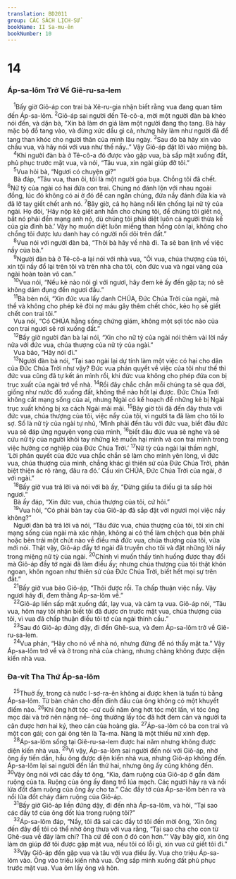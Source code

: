 ```yaml
---
translation: BD2011
group: CÁC SÁCH LỊCH-SỬ
bookName: II Sa-mu-ên 
bookNumber: 10
---
```


<div class="title"><h1>14</h1><h3>Áp-sa-lôm Trở Về Giê-ru-sa-lem</h3></div>
<span class="verse 2sa_14_1"> <sup>1</sup>Bấy giờ Giô-áp con trai bà Xê-ru-gia nhận biết rằng vua đang quan tâm đến Áp-sa-lôm. </span>
<span class="verse 2sa_14_2"><sup>2</sup>Giô-áp sai người đến Tê-cô-a, mời một người đàn bà khéo nói đến, và dặn bà, “Xin bà làm ơn giả làm một người đang thọ tang. Bà hãy mặc bộ đồ tang vào, và đừng xức dầu gì cả, nhưng hãy làm như người đã để tang than khóc cho người thân của mình lâu ngày. </span>
<span class="verse 2sa_14_3"><sup>3</sup>Sau đó bà hãy xin vào chầu vua, và hãy nói với vua như thế nầy..” Vậy Giô-áp đặt lời vào miệng bà.<br/></span>
<span class="verse 2sa_14_4"> <sup>4</sup>Khi người đàn bà ở Tê-cô-a đó được vào gặp vua, bà sấp mặt xuống đất, phủ phục trước mặt vua, và nói, “Tâu vua, xin ngài giúp đỡ tôi.”<br/></span>
<span class="verse 2sa_14_5"> <sup>5</sup>Vua hỏi bà, “Ngươi có chuyện gì?”<br/> Bà đáp, “Tâu vua, than ôi, tôi là một người góa bụa. Chồng tôi đã chết. </span>
<span class="verse 2sa_14_6"><sup>6</sup>Nữ tỳ của ngài có hai đứa con trai. Chúng nó đánh lộn với nhau ngoài đồng, lúc đó không có ai ở đó để can ngăn chúng, đứa nầy đánh đứa kia và đã lỡ tay giết chết anh nó. </span>
<span class="verse 2sa_14_7"><sup>7</sup>Bây giờ, cả họ hàng nổi lên chống lại nữ tỳ của ngài. Họ đòi, ‘Hãy nộp kẻ giết anh hắn cho chúng tôi, để chúng tôi giết nó, bắt nó phải đền mạng anh nó, dù chúng tôi phải diệt luôn cả người thừa kế của gia đình bà.’ Vậy họ muốn diệt luôn miếng than hồng còn lại, không cho chồng tôi được lưu danh hay có người nối dõi trên đất.”<br/></span>
<span class="verse 2sa_14_8"> <sup>8</sup>Vua nói với người đàn bà, “Thôi bà hãy về nhà đi. Ta sẽ ban lịnh về việc nầy của bà.”<br/></span>
<span class="verse 2sa_14_9"> <sup>9</sup>Người đàn bà ở Tê-cô-a lại nói với nhà vua, “Ôi vua, chúa thượng của tôi, xin tội nầy đổ lại trên tôi và trên nhà cha tôi, còn đức vua và ngai vàng của ngài hoàn toàn vô can.”<br/></span>
<span class="verse 2sa_14_10"> <sup>10</sup>Vua nói, “Nếu kẻ nào nói gì với ngươi, hãy đem kẻ ấy đến gặp ta; nó sẽ không dám đụng đến ngươi đâu.”<br/></span>
<span class="verse 2sa_14_11"> <sup>11</sup>Bà bèn nói, “Xin đức vua lấy danh CHÚA, Ðức Chúa Trời của ngài, mà thề và không cho phép kẻ đòi nợ máu gây thêm chết chóc, kẻo họ sẽ giết chết con trai tôi.”<br/> Vua nói, “Có CHÚA hằng sống chứng giám, không một sợi tóc nào của con trai ngươi sẽ rơi xuống đất.”<br/></span>
<span class="verse 2sa_14_12"> <sup>12</sup>Bấy giờ người đàn bà lại nói, “Xin cho nữ tỳ của ngài nói thêm vài lời nầy nữa với đức vua, chúa thượng của nữ tỳ của ngài.”<br/> Vua bảo, “Hãy nói đi.”<br/></span>
<span class="verse 2sa_14_13"> <sup>13</sup>Người đàn bà nói, “Tại sao ngài lại dự tính làm một việc có hại cho dân của Ðức Chúa Trời như vậy? Ðức vua phán quyết về việc của tôi như thế thì đức vua cũng đã tự kết án mình rồi, khi đức vua không cho phép đứa con bị trục xuất của ngài trở về nhà. </span>
<span class="verse 2sa_14_14"><sup>14</sup>Rồi đây chắc chắn mỗi chúng ta sẽ qua đời, giống như nước đổ xuống đất, không thể nào hốt lại được. Ðức Chúa Trời không cất mạng sống của ai, nhưng Ngài có kế hoạch để những kẻ bị Ngài trục xuất không bị xa cách Ngài mãi mãi. </span>
<span class="verse 2sa_14_15"><sup>15</sup>Bây giờ tôi đã đến đây thưa với đức vua, chúa thượng của tôi, việc nầy của tôi, vì người ta đã làm cho tôi lo sợ. Số là nữ tỳ của ngài tự nhủ, ‘Mình phải đến tâu với đức vua, biết đâu đức vua sẽ đáp ứng nguyện vọng của mình, </span>
<span class="verse 2sa_14_16"><sup>16</sup>biết đâu đức vua sẽ nghe và sẽ cứu nữ tỳ của người khỏi tay những kẻ muốn hại mình và con trai mình trong việc hưởng cơ nghiệp của Ðức Chúa Trời.’ </span>
<span class="verse 2sa_14_17"><sup>17</sup>Nữ tỳ của ngài lại thầm nghĩ, ‘Lời phán quyết của đức vua chắc chắn sẽ làm cho mình yên lòng, vì đức vua, chúa thượng của mình, chẳng khác gì thiên sứ của Ðức Chúa Trời, phân biệt thiện ác rõ ràng, đâu ra đó.’ Cầu xin CHÚA, Ðức Chúa Trời của ngài, ở với ngài.”<br/></span>
<span class="verse 2sa_14_18"> <sup>18</sup>Bấy giờ vua trả lời và nói với bà ấy, “Ðừng giấu ta điều gì ta sắp hỏi ngươi.”<br/> Bà ấy đáp, “Xin đức vua, chúa thượng của tôi, cứ hỏi.”<br/></span>
<span class="verse 2sa_14_19"> <sup>19</sup>Vua hỏi, “Có phải bàn tay của Giô-áp đã sắp đặt với ngươi mọi việc nầy không?”<br/> Người đàn bà trả lời và nói, “Tâu đức vua, chúa thượng của tôi, tôi xin chỉ mạng sống của ngài mà xác nhận, không ai có thể làm chệch qua bên phải hoặc bên trái một chút nào về điều mà đức vua, chúa thượng của tôi, vừa mới nói. Thật vậy, Giô-áp đầy tớ ngài đã truyền cho tôi và đặt những lời nầy trong miệng nữ tỳ của ngài. </span>
<span class="verse 2sa_14_20"><sup>20</sup>Chính vì muốn thấy tình huống được thay đổi mà Giô-áp đầy tớ ngài đã làm điều ấy; nhưng chúa thượng của tôi thật khôn ngoan, khôn ngoan như thiên sứ của Ðức Chúa Trời, biết hết mọi sự trên đất.”<br/></span>
<span class="verse 2sa_14_21"> <sup>21</sup>Bấy giờ vua bảo Giô-áp, “Thôi được rồi. Ta chấp thuận việc nầy. Vậy ngươi hãy đi, đem thằng Áp-sa-lôm về.”<br/></span>
<span class="verse 2sa_14_22"> <sup>22</sup>Giô-áp liền sấp mặt xuống đất, lạy vua, và cảm tạ vua. Giô-áp nói, “Tâu vua, hôm nay tôi nhận biết tôi đã được ơn trước mặt vua, chúa thượng của tôi, vì vua đã chấp thuận điều tôi tớ của ngài thỉnh cầu.”<br/></span>
<span class="verse 2sa_14_23"> <sup>23</sup>Sau đó Giô-áp đứng dậy, đi đến Ghê-sua, và đem Áp-sa-lôm trở về Giê-ru-sa-lem.<br/></span>
<span class="verse 2sa_14_24"> <sup>24</sup>Vua phán, “Hãy cho nó về nhà nó, nhưng đừng để nó thấy mặt ta.” Vậy Áp-sa-lôm trở về và ở trong nhà của chàng, nhưng chàng không được diện kiến nhà vua.<br/></span>
<div class="title"><h3>Ða-vít Tha Thứ Áp-sa-lôm</h3></div>
<span class="verse 2sa_14_25"> <sup>25</sup>Thuở ấy, trong cả nước I-sơ-ra-ên không ai được khen là tuấn tú bằng Áp-sa-lôm. Từ bàn chân cho đến đỉnh đầu của ông không có một khuyết điểm nào. </span>
<span class="verse 2sa_14_26"><sup>26</sup>Khi ông hớt tóc –cứ cuối năm ông hớt tóc một lần, vì tóc ông mọc dài và trở nên nặng nề– ông thường lấy tóc đã hớt đem cân và người ta cân được hơn hai ký, theo cân của hoàng gia. </span>
<span class="verse 2sa_14_27"><sup>27</sup>Áp-sa-lôm có ba con trai và một con gái; con gái ông tên là Ta-ma. Nàng là một thiếu nữ xinh đẹp.<br/></span>
<span class="verse 2sa_14_28"> <sup>28</sup>Áp-sa-lôm sống tại Giê-ru-sa-lem được hai năm nhưng không được diện kiến nhà vua. </span>
<span class="verse 2sa_14_29"><sup>29</sup>Vì vậy, Áp-sa-lôm sai người đến nói với Giô-áp, nhờ ông ấy tiến dẫn, hầu ông được diện kiến nhà vua, nhưng Giô-áp không đến. Áp-sa-lôm lại sai người đến lần thứ hai, nhưng ông ấy cũng không đến. </span>
<span class="verse 2sa_14_30"><sup>30</sup>Vậy ông nói với các đầy tớ ông, “Kìa, đám ruộng của Giô-áp ở gần đám ruộng của ta. Ruộng của ông ấy đang trổ lúa mạch. Các ngươi hãy ra và nổi lửa đốt đám ruộng của ông ấy cho ta.” Các đầy tớ của Áp-sa-lôm bèn ra và nổi lửa đốt cháy đám ruộng của Giô-áp.<br/></span>
<span class="verse 2sa_14_31"> <sup>31</sup>Bấy giờ Giô-áp liền đứng dậy, đi đến nhà Áp-sa-lôm, và hỏi, “Tại sao các đầy tớ của ông đốt lúa trong ruộng tôi?”<br/></span>
<span class="verse 2sa_14_32"> <sup>32</sup>Áp-sa-lôm đáp, “Nầy, tôi đã sai các đầy tớ tôi đến mời ông, ‘Xin ông đến đây để tôi có thể nhờ ông thưa với vua rằng, “Tại sao cha cho con từ Ghê-sua về đây làm chi? Thà cứ để con ở đó còn hơn.”’ Vậy bây giờ, xin ông làm ơn giúp đỡ tôi được gặp mặt vua, nếu tôi có lỗi gì, xin vua cứ giết tôi đi.”<br/></span>
<span class="verse 2sa_14_33"> <sup>33</sup>Vậy Giô-áp đến gặp vua và tâu với vua điều ấy. Vua cho triệu Áp-sa-lôm vào. Ông vào triều kiến nhà vua. Ông sấp mình xuống đất phủ phục trước mặt vua. Vua ôm lấy ông và hôn.<br/></span>
